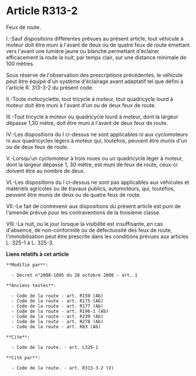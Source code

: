# Article R313-2

Feux de route.

I.-Sauf dispositions différentes prévues au présent article, tout véhicule à moteur doit être muni à l'avant de deux ou de
quatre feux de route émettant vers l'avant une lumière jaune ou blanche permettant d'éclairer efficacement la route la nuit,
par temps clair, sur une distance minimale de 100 mètres. 

Sous réserve de l'observation des prescriptions précédentes, le véhicule peut être équipé d'un système d'éclairage avant
adaptatif tel que défini à l'article R. 313-3-2 du présent code. 

II.-Toute motocyclette, tout tricycle à moteur, tout quadricycle lourd à moteur doit être muni à l'avant d'un ou de deux feux
de route. 

III.-Tout tricycle à moteur ou quadricycle lourd à moteur, dont la largeur dépasse 1,30 mètre, doit être muni à l'avant de
deux feux de route. 

IV.-Les dispositions du I ci-dessus ne sont applicables ni aux cyclomoteurs ni aux quadricycles légers à moteur qui,
toutefois, peuvent être munis d'un ou de deux feux de route.

V.-Lorsqu'un cyclomoteur à trois roues ou un quadricycle léger à moteur, dont la largeur dépasse 1, 30 mètre, est muni de
feux de route, ceux-ci doivent être au nombre de deux. 

VI.-Les dispositions du I ci-dessus ne sont pas applicables aux véhicules et matériels agricoles ou de travaux publics,
automoteurs, qui, toutefois, peuvent être munis de deux ou de quatre feux de route. 

VII.-Le fait de contrevenir aux dispositions du présent article est puni de l'amende prévue pour les contraventions de la
troisième classe. 

VIII.-La nuit, ou le jour lorsque la visibilité est insuffisante, en cas d'absence, de non-conformité ou de défectuosité des
feux de route, l'immobilisation peut être prescrite dans les conditions prévues aux articles L. 325-1 à L. 325-3.

**Liens relatifs à cet article**

	**Modifié par**:

	  - Décret n°2008-1095 du 28 octobre 2008 - art. 1

	**Anciens textes**:

	  - Code de la route - art. R150 (Ab)
	  - Code de la route - art. R175 (Ab)
	  - Code de la route - art. R177 (Ab)
	  - Code de la route - art. R196-1 (Ab)
	  - Code de la route - art. R239 (Ab)
	  - Code de la route - art. R278 (Ab)
	  - Code de la route - art. R83 (Ab)

	**Cite**:

	  - Code de la route. - art. L325-1

	**Cité par**:

	  - Code de la route. - art. R313-3-2 (V)
